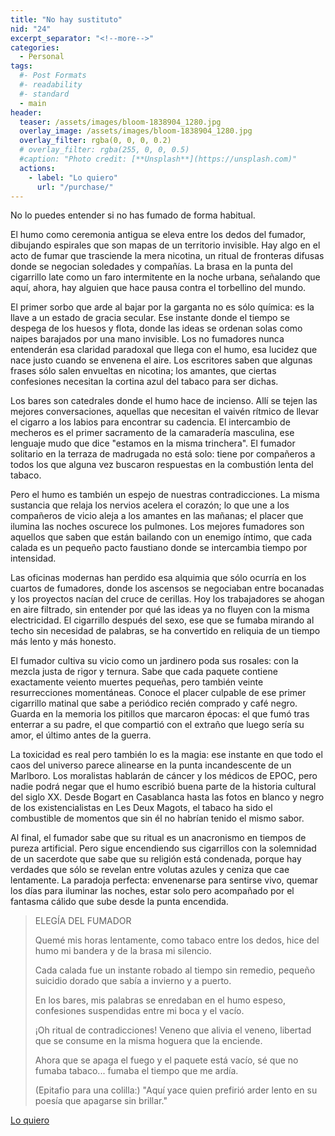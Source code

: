 ```yaml
---
title: "No hay sustituto"
nid: "24"
excerpt_separator: "<!--more-->"
categories:
  - Personal
tags:
  #- Post Formats
  #- readability
  #- standard
  - main
header:
  teaser: /assets/images/bloom-1838904_1280.jpg
  overlay_image: /assets/images/bloom-1838904_1280.jpg
  overlay_filter: rgba(0, 0, 0, 0.2)
  # overlay_filter: rgba(255, 0, 0, 0.5)
  #caption: "Photo credit: [**Unsplash**](https://unsplash.com)"
  actions:
    - label: "Lo quiero"
      url: "/purchase/"
---
```


No lo puedes entender si no has fumado de forma habitual.

<!--more-->

El humo como ceremonia antigua se eleva entre los dedos del fumador, dibujando espirales que son mapas de un territorio invisible. Hay algo en el acto de fumar que trasciende la mera nicotina, un ritual de fronteras difusas donde se negocian soledades y compañías. La brasa en la punta del cigarrillo late como un faro intermitente en la noche urbana, señalando que aquí, ahora, hay alguien que hace pausa contra el torbellino del mundo.

El primer sorbo que arde al bajar por la garganta no es sólo química: es la llave a un estado de gracia secular. Ese instante donde el tiempo se despega de los huesos y flota, donde las ideas se ordenan solas como naipes barajados por una mano invisible. Los no fumadores nunca entenderán esa claridad paradoxal que llega con el humo, esa lucidez que nace justo cuando se envenena el aire. Los escritores saben que algunas frases sólo salen envueltas en nicotina; los amantes, que ciertas confesiones necesitan la cortina azul del tabaco para ser dichas.

Los bares son catedrales donde el humo hace de incienso. Allí se tejen las mejores conversaciones, aquellas que necesitan el vaivén rítmico de llevar el cigarro a los labios para encontrar su cadencia. El intercambio de mecheros es el primer sacramento de la camaradería masculina, ese lenguaje mudo que dice "estamos en la misma trinchera". El fumador solitario en la terraza de madrugada no está solo: tiene por compañeros a todos los que alguna vez buscaron respuestas en la combustión lenta del tabaco.

Pero el humo es también un espejo de nuestras contradicciones. La misma sustancia que relaja los nervios acelera el corazón; lo que une a los compañeros de vicio aleja a los amantes en las mañanas; el placer que ilumina las noches oscurece los pulmones. Los mejores fumadores son aquellos que saben que están bailando con un enemigo íntimo, que cada calada es un pequeño pacto faustiano donde se intercambia tiempo por intensidad.

Las oficinas modernas han perdido esa alquimia que sólo ocurría en los cuartos de fumadores, donde los ascensos se negociaban entre bocanadas y los proyectos nacían del cruce de cerillas. Hoy los trabajadores se ahogan en aire filtrado, sin entender por qué las ideas ya no fluyen con la misma electricidad. El cigarrillo después del sexo, ese que se fumaba mirando al techo sin necesidad de palabras, se ha convertido en reliquia de un tiempo más lento y más honesto.

El fumador cultiva su vicio como un jardinero poda sus rosales: con la mezcla justa de rigor y ternura. Sabe que cada paquete contiene exactamente veiento muertes pequeñas, pero también veinte resurrecciones momentáneas. Conoce el placer culpable de ese primer cigarrillo matinal que sabe a periódico recién comprado y café negro. Guarda en la memoria los pitillos que marcaron épocas: el que fumó tras enterrar a su padre, el que compartió con el extraño que luego sería su amor, el último antes de la guerra.

La toxicidad es real pero también lo es la magia: ese instante en que todo el caos del universo parece alinearse en la punta incandescente de un Marlboro. Los moralistas hablarán de cáncer y los médicos de EPOC, pero nadie podrá negar que el humo escribió buena parte de la historia cultural del siglo XX. Desde Bogart en Casablanca hasta las fotos en blanco y negro de los existencialistas en Les Deux Magots, el tabaco ha sido el combustible de momentos que sin él no habrían tenido el mismo sabor.

Al final, el fumador sabe que su ritual es un anacronismo en tiempos de pureza artificial. Pero sigue encendiendo sus cigarrillos con la solemnidad de un sacerdote que sabe que su religión está condenada, porque hay verdades que sólo se revelan entre volutas azules y ceniza que cae lentamente. La paradoja perfecta: envenenarse para sentirse vivo, quemar los días para iluminar las noches, estar solo pero acompañado por el fantasma cálido que sube desde la punta encendida.

>ELEGÍA DEL FUMADOR
>
>Quemé mis horas lentamente,
>como tabaco entre los dedos,
>hice del humo mi bandera
>y de la brasa mi silencio.
>
>Cada calada fue un instante
>robado al tiempo sin remedio,
>pequeño suicidio dorado
>que sabía a invierno y a puerto.
>
>En los bares, mis palabras
>se enredaban en el humo espeso,
>confesiones suspendidas
>entre mi boca y el vacío.
>
>¡Oh ritual de contradicciones!
>Veneno que alivia el veneno,
>libertad que se consume
>en la misma hoguera que la enciende.
>
>Ahora que se apaga el fuego
>y el paquete está vacío,
>sé que no fumaba tabaco...
>fumaba el tiempo que me ardía.
>
>(Epitafio para una colilla:)
>"Aquí yace quien prefirió
>arder lento en su poesía
>que apagarse sin brillar."


[Lo quiero](../../purchase/)


